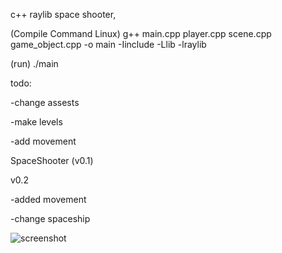 c++ raylib space shooter,
 

(Compile Command Linux) g++ main.cpp player.cpp scene.cpp game_object.cpp -o main -Iinclude -Llib -lraylib

 
 (run) ./main

todo:

-change assests

-make levels

-add movement

SpaceShooter (v0.1)

v0.2 

-added movement

-change spaceship

![screenshot](https://github.com/user-attachments/assets/ab8da156-e2a0-4f88-8ed7-a20192b4dcc5)

